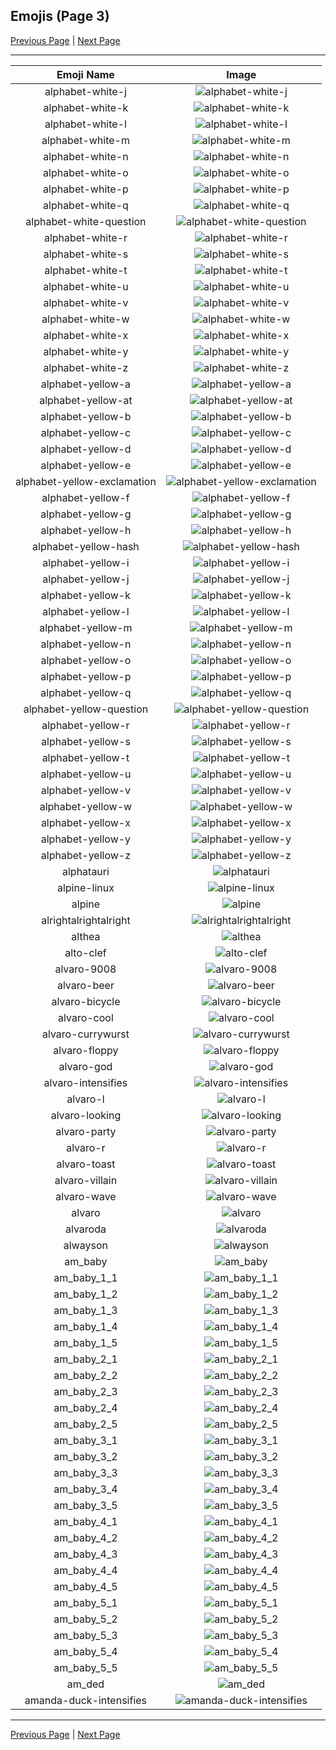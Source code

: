 
## Emojis (Page 3)

[Previous Page](/docs/hc/page-a-0002.md)
  | [Next Page](/docs/hc/page-a-0004.md)

<hr />

|Emoji Name|Image|
| :-: | :-: |
|alphabet-white-j| ![alphabet-white-j](/emojis/hc/alphabet-white-j.png)|
|alphabet-white-k| ![alphabet-white-k](/emojis/hc/alphabet-white-k.png)|
|alphabet-white-l| ![alphabet-white-l](/emojis/hc/alphabet-white-l.png)|
|alphabet-white-m| ![alphabet-white-m](/emojis/hc/alphabet-white-m.png)|
|alphabet-white-n| ![alphabet-white-n](/emojis/hc/alphabet-white-n.png)|
|alphabet-white-o| ![alphabet-white-o](/emojis/hc/alphabet-white-o.png)|
|alphabet-white-p| ![alphabet-white-p](/emojis/hc/alphabet-white-p.png)|
|alphabet-white-q| ![alphabet-white-q](/emojis/hc/alphabet-white-q.png)|
|alphabet-white-question| ![alphabet-white-question](/emojis/hc/alphabet-white-question.png)|
|alphabet-white-r| ![alphabet-white-r](/emojis/hc/alphabet-white-r.png)|
|alphabet-white-s| ![alphabet-white-s](/emojis/hc/alphabet-white-s.png)|
|alphabet-white-t| ![alphabet-white-t](/emojis/hc/alphabet-white-t.png)|
|alphabet-white-u| ![alphabet-white-u](/emojis/hc/alphabet-white-u.png)|
|alphabet-white-v| ![alphabet-white-v](/emojis/hc/alphabet-white-v.png)|
|alphabet-white-w| ![alphabet-white-w](/emojis/hc/alphabet-white-w.png)|
|alphabet-white-x| ![alphabet-white-x](/emojis/hc/alphabet-white-x.png)|
|alphabet-white-y| ![alphabet-white-y](/emojis/hc/alphabet-white-y.png)|
|alphabet-white-z| ![alphabet-white-z](/emojis/hc/alphabet-white-z.png)|
|alphabet-yellow-a| ![alphabet-yellow-a](/emojis/hc/alphabet-yellow-a.png)|
|alphabet-yellow-at| ![alphabet-yellow-at](/emojis/hc/alphabet-yellow-at.png)|
|alphabet-yellow-b| ![alphabet-yellow-b](/emojis/hc/alphabet-yellow-b.png)|
|alphabet-yellow-c| ![alphabet-yellow-c](/emojis/hc/alphabet-yellow-c.png)|
|alphabet-yellow-d| ![alphabet-yellow-d](/emojis/hc/alphabet-yellow-d.png)|
|alphabet-yellow-e| ![alphabet-yellow-e](/emojis/hc/alphabet-yellow-e.png)|
|alphabet-yellow-exclamation| ![alphabet-yellow-exclamation](/emojis/hc/alphabet-yellow-exclamation.png)|
|alphabet-yellow-f| ![alphabet-yellow-f](/emojis/hc/alphabet-yellow-f.png)|
|alphabet-yellow-g| ![alphabet-yellow-g](/emojis/hc/alphabet-yellow-g.png)|
|alphabet-yellow-h| ![alphabet-yellow-h](/emojis/hc/alphabet-yellow-h.png)|
|alphabet-yellow-hash| ![alphabet-yellow-hash](/emojis/hc/alphabet-yellow-hash.png)|
|alphabet-yellow-i| ![alphabet-yellow-i](/emojis/hc/alphabet-yellow-i.png)|
|alphabet-yellow-j| ![alphabet-yellow-j](/emojis/hc/alphabet-yellow-j.png)|
|alphabet-yellow-k| ![alphabet-yellow-k](/emojis/hc/alphabet-yellow-k.png)|
|alphabet-yellow-l| ![alphabet-yellow-l](/emojis/hc/alphabet-yellow-l.png)|
|alphabet-yellow-m| ![alphabet-yellow-m](/emojis/hc/alphabet-yellow-m.png)|
|alphabet-yellow-n| ![alphabet-yellow-n](/emojis/hc/alphabet-yellow-n.png)|
|alphabet-yellow-o| ![alphabet-yellow-o](/emojis/hc/alphabet-yellow-o.png)|
|alphabet-yellow-p| ![alphabet-yellow-p](/emojis/hc/alphabet-yellow-p.png)|
|alphabet-yellow-q| ![alphabet-yellow-q](/emojis/hc/alphabet-yellow-q.png)|
|alphabet-yellow-question| ![alphabet-yellow-question](/emojis/hc/alphabet-yellow-question.png)|
|alphabet-yellow-r| ![alphabet-yellow-r](/emojis/hc/alphabet-yellow-r.png)|
|alphabet-yellow-s| ![alphabet-yellow-s](/emojis/hc/alphabet-yellow-s.png)|
|alphabet-yellow-t| ![alphabet-yellow-t](/emojis/hc/alphabet-yellow-t.png)|
|alphabet-yellow-u| ![alphabet-yellow-u](/emojis/hc/alphabet-yellow-u.png)|
|alphabet-yellow-v| ![alphabet-yellow-v](/emojis/hc/alphabet-yellow-v.png)|
|alphabet-yellow-w| ![alphabet-yellow-w](/emojis/hc/alphabet-yellow-w.png)|
|alphabet-yellow-x| ![alphabet-yellow-x](/emojis/hc/alphabet-yellow-x.png)|
|alphabet-yellow-y| ![alphabet-yellow-y](/emojis/hc/alphabet-yellow-y.png)|
|alphabet-yellow-z| ![alphabet-yellow-z](/emojis/hc/alphabet-yellow-z.png)|
|alphatauri| ![alphatauri](/emojis/hc/alphatauri.png)|
|alpine-linux| ![alpine-linux](/emojis/hc/alpine-linux.png)|
|alpine| ![alpine](/emojis/hc/alpine.png)|
|alrightalrightalright| ![alrightalrightalright](/emojis/hc/alrightalrightalright.png)|
|althea| ![althea](/emojis/hc/althea.png)|
|alto-clef| ![alto-clef](/emojis/hc/alto-clef.jpg)|
|alvaro-9008| ![alvaro-9008](/emojis/hc/alvaro-9008.jpg)|
|alvaro-beer| ![alvaro-beer](/emojis/hc/alvaro-beer.png)|
|alvaro-bicycle| ![alvaro-bicycle](/emojis/hc/alvaro-bicycle.png)|
|alvaro-cool| ![alvaro-cool](/emojis/hc/alvaro-cool.png)|
|alvaro-currywurst| ![alvaro-currywurst](/emojis/hc/alvaro-currywurst.jpg)|
|alvaro-floppy| ![alvaro-floppy](/emojis/hc/alvaro-floppy.png)|
|alvaro-god| ![alvaro-god](/emojis/hc/alvaro-god.png)|
|alvaro-intensifies| ![alvaro-intensifies](/emojis/hc/alvaro-intensifies.gif)|
|alvaro-l| ![alvaro-l](/emojis/hc/alvaro-l.png)|
|alvaro-looking| ![alvaro-looking](/emojis/hc/alvaro-looking.gif)|
|alvaro-party| ![alvaro-party](/emojis/hc/alvaro-party.jpg)|
|alvaro-r| ![alvaro-r](/emojis/hc/alvaro-r.png)|
|alvaro-toast| ![alvaro-toast](/emojis/hc/alvaro-toast.png)|
|alvaro-villain| ![alvaro-villain](/emojis/hc/alvaro-villain.gif)|
|alvaro-wave| ![alvaro-wave](/emojis/hc/alvaro-wave.png)|
|alvaro| ![alvaro](/emojis/hc/alvaro.jpg)|
|alvaroda| ![alvaroda](/emojis/hc/alvaroda.png)|
|alwayson| ![alwayson](/emojis/hc/alwayson.png)|
|am_baby| ![am_baby](/emojis/hc/am_baby.png)|
|am_baby_1_1| ![am_baby_1_1](/emojis/hc/am_baby_1_1.png)|
|am_baby_1_2| ![am_baby_1_2](/emojis/hc/am_baby_1_2.png)|
|am_baby_1_3| ![am_baby_1_3](/emojis/hc/am_baby_1_3.png)|
|am_baby_1_4| ![am_baby_1_4](/emojis/hc/am_baby_1_4.png)|
|am_baby_1_5| ![am_baby_1_5](/emojis/hc/am_baby_1_5.png)|
|am_baby_2_1| ![am_baby_2_1](/emojis/hc/am_baby_2_1.png)|
|am_baby_2_2| ![am_baby_2_2](/emojis/hc/am_baby_2_2.png)|
|am_baby_2_3| ![am_baby_2_3](/emojis/hc/am_baby_2_3.png)|
|am_baby_2_4| ![am_baby_2_4](/emojis/hc/am_baby_2_4.png)|
|am_baby_2_5| ![am_baby_2_5](/emojis/hc/am_baby_2_5.png)|
|am_baby_3_1| ![am_baby_3_1](/emojis/hc/am_baby_3_1.png)|
|am_baby_3_2| ![am_baby_3_2](/emojis/hc/am_baby_3_2.png)|
|am_baby_3_3| ![am_baby_3_3](/emojis/hc/am_baby_3_3.png)|
|am_baby_3_4| ![am_baby_3_4](/emojis/hc/am_baby_3_4.png)|
|am_baby_3_5| ![am_baby_3_5](/emojis/hc/am_baby_3_5.png)|
|am_baby_4_1| ![am_baby_4_1](/emojis/hc/am_baby_4_1.png)|
|am_baby_4_2| ![am_baby_4_2](/emojis/hc/am_baby_4_2.png)|
|am_baby_4_3| ![am_baby_4_3](/emojis/hc/am_baby_4_3.png)|
|am_baby_4_4| ![am_baby_4_4](/emojis/hc/am_baby_4_4.png)|
|am_baby_4_5| ![am_baby_4_5](/emojis/hc/am_baby_4_5.png)|
|am_baby_5_1| ![am_baby_5_1](/emojis/hc/am_baby_5_1.png)|
|am_baby_5_2| ![am_baby_5_2](/emojis/hc/am_baby_5_2.png)|
|am_baby_5_3| ![am_baby_5_3](/emojis/hc/am_baby_5_3.png)|
|am_baby_5_4| ![am_baby_5_4](/emojis/hc/am_baby_5_4.png)|
|am_baby_5_5| ![am_baby_5_5](/emojis/hc/am_baby_5_5.png)|
|am_ded| ![am_ded](/emojis/hc/am_ded.png)|
|amanda-duck-intensifies| ![amanda-duck-intensifies](/emojis/hc/amanda-duck-intensifies.gif)|

<hr/>

[Previous Page](/docs/hc/page-a-0002.md)
  | [Next Page](/docs/hc/page-a-0004.md)